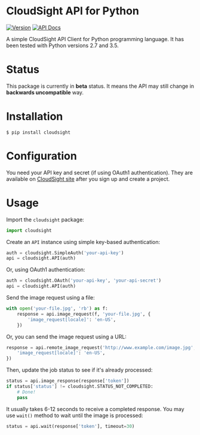 CloudSight API for Python
=========================

[![Version](https://img.shields.io/pypi/v/cloudsight.svg?style=flat)](https://pypi.python.org/pypi/cloudsight)
[![API Docs](https://img.shields.io/badge/api-docs-blue.svg)](https://cloudsight.github.io/cloudsight-python/)

A simple CloudSight API Client for Python programming language. It has been
tested with Python versions 2.7 and 3.5.

Status
======

This package is currently in **beta** status. It means the API may still change
in **backwards uncompatible** way.

Installation
============

```
$ pip install cloudsight
```

Configuration
=============

You need your API key and secret (if using OAuth1 authentication). They are
available on [CloudSight site](https://cloudsightapi.com) after you sign up and
create a project.

Usage
=====

Import the `cloudsight` package:

```python
import cloudsight
```

Create an `API` instance using simple key-based authentication:

```python
auth = cloudsight.SimpleAuth('your-api-key')
api = cloudsight.API(auth)
```

Or, using OAuth1 authentication:

```python
auth = cloudsight.OAuth('your-api-key', 'your-api-secret')
api = cloudsight.API(auth)
```

Send the image request using a file:

```python
with open('your-file.jpg', 'rb') as f:
    response = api.image_request(f, 'your-file.jpg', {
        'image_request[locale]': 'en-US',
    })
```

Or, you can send the image request using a URL:

```python
response = api.remote_image_request('http://www.example.com/image.jpg', {
    'image_request[locale]': 'en-US',
})
```

Then, update the job status to see if it's already processed:

```python
status = api.image_response(response['token'])
if status['status'] != cloudsight.STATUS_NOT_COMPLETED:
    # Done!
    pass
```

It usually takes 6-12 seconds to receive a completed response. You may use
`wait()` method to wait until the image is processed:

```python
status = api.wait(response['token'], timeout=30)
```
